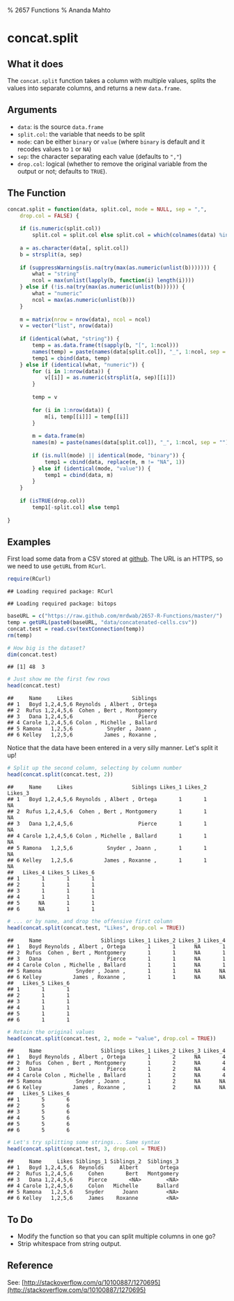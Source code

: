 % 2657 Functions
% Ananda Mahto

concat.split
============

What it does
------------

The `concat.split` function takes a column with multiple values, splits the values into separate columns, and returns a new `data.frame`.

Arguments
---------

* `data`: is the source `data.frame`
* `split.col`: the variable that needs to be split
* `mode`: can be either `binary` or `value` (where `binary` is default and it recodes values to `1` or `NA`)
* `sep`: the character separating each value (defaults to `","`) 
* `drop.col`: logical (whether to remove the original variable from the output or not; defaults to `TRUE`).

The Function
------------



```r
concat.split = function(data, split.col, mode = NULL, sep = ",", 
    drop.col = FALSE) {
    
    if (is.numeric(split.col)) 
        split.col = split.col else split.col = which(colnames(data) %in% split.col)
    
    a = as.character(data[, split.col])
    b = strsplit(a, sep)
    
    if (suppressWarnings(is.na(try(max(as.numeric(unlist(b))))))) {
        what = "string"
        ncol = max(unlist(lapply(b, function(i) length(i))))
    } else if (!is.na(try(max(as.numeric(unlist(b)))))) {
        what = "numeric"
        ncol = max(as.numeric(unlist(b)))
    }
    
    m = matrix(nrow = nrow(data), ncol = ncol)
    v = vector("list", nrow(data))
    
    if (identical(what, "string")) {
        temp = as.data.frame(t(sapply(b, "[", 1:ncol)))
        names(temp) = paste(names(data[split.col]), "_", 1:ncol, sep = "")
        temp1 = cbind(data, temp)
    } else if (identical(what, "numeric")) {
        for (i in 1:nrow(data)) {
            v[[i]] = as.numeric(strsplit(a, sep)[[i]])
        }
        
        temp = v
        
        for (i in 1:nrow(data)) {
            m[i, temp[[i]]] = temp[[i]]
        }
        
        m = data.frame(m)
        names(m) = paste(names(data[split.col]), "_", 1:ncol, sep = "")
        
        if (is.null(mode) || identical(mode, "binary")) {
            temp1 = cbind(data, replace(m, m != "NA", 1))
        } else if (identical(mode, "value")) {
            temp1 = cbind(data, m)
        }
    }
    
    if (isTRUE(drop.col)) 
        temp1[-split.col] else temp1
    
}
```




Examples
--------

First load some data from a CSV stored at [github](http://github.com). The URL is an HTTPS, so we need to use `getURL` from `RCurl`.



```r
require(RCurl)
```



```
## Loading required package: RCurl
```



```
## Loading required package: bitops
```



```r
baseURL = c("https://raw.github.com/mrdwab/2657-R-Functions/master/")
temp = getURL(paste0(baseURL, "data/concatenated-cells.csv"))
concat.test = read.csv(textConnection(temp))
rm(temp)

# How big is the dataset?
dim(concat.test)
```



```
## [1] 48  3
```



```r
# Just show me the first few rows
head(concat.test)
```



```
##     Name     Likes                   Siblings
## 1   Boyd 1,2,4,5,6 Reynolds , Albert , Ortega
## 2  Rufus 1,2,4,5,6  Cohen , Bert , Montgomery
## 3   Dana 1,2,4,5,6                     Pierce
## 4 Carole 1,2,4,5,6 Colon , Michelle , Ballard
## 5 Ramona   1,2,5,6           Snyder , Joann ,
## 6 Kelley   1,2,5,6          James , Roxanne ,
```




Notice that the data have been entered in a very silly manner. Let's split it up!



```r
# Split up the second column, selecting by column number
head(concat.split(concat.test, 2))
```



```
##     Name     Likes                   Siblings Likes_1 Likes_2 Likes_3
## 1   Boyd 1,2,4,5,6 Reynolds , Albert , Ortega       1       1      NA
## 2  Rufus 1,2,4,5,6  Cohen , Bert , Montgomery       1       1      NA
## 3   Dana 1,2,4,5,6                     Pierce       1       1      NA
## 4 Carole 1,2,4,5,6 Colon , Michelle , Ballard       1       1      NA
## 5 Ramona   1,2,5,6           Snyder , Joann ,       1       1      NA
## 6 Kelley   1,2,5,6          James , Roxanne ,       1       1      NA
##   Likes_4 Likes_5 Likes_6
## 1       1       1       1
## 2       1       1       1
## 3       1       1       1
## 4       1       1       1
## 5      NA       1       1
## 6      NA       1       1
```



```r
# ... or by name, and drop the offensive first column
head(concat.split(concat.test, "Likes", drop.col = TRUE))
```



```
##     Name                   Siblings Likes_1 Likes_2 Likes_3 Likes_4
## 1   Boyd Reynolds , Albert , Ortega       1       1      NA       1
## 2  Rufus  Cohen , Bert , Montgomery       1       1      NA       1
## 3   Dana                     Pierce       1       1      NA       1
## 4 Carole Colon , Michelle , Ballard       1       1      NA       1
## 5 Ramona           Snyder , Joann ,       1       1      NA      NA
## 6 Kelley          James , Roxanne ,       1       1      NA      NA
##   Likes_5 Likes_6
## 1       1       1
## 2       1       1
## 3       1       1
## 4       1       1
## 5       1       1
## 6       1       1
```



```r
# Retain the original values
head(concat.split(concat.test, 2, mode = "value", drop.col = TRUE))
```



```
##     Name                   Siblings Likes_1 Likes_2 Likes_3 Likes_4
## 1   Boyd Reynolds , Albert , Ortega       1       2      NA       4
## 2  Rufus  Cohen , Bert , Montgomery       1       2      NA       4
## 3   Dana                     Pierce       1       2      NA       4
## 4 Carole Colon , Michelle , Ballard       1       2      NA       4
## 5 Ramona           Snyder , Joann ,       1       2      NA      NA
## 6 Kelley          James , Roxanne ,       1       2      NA      NA
##   Likes_5 Likes_6
## 1       5       6
## 2       5       6
## 3       5       6
## 4       5       6
## 5       5       6
## 6       5       6
```



```r
# Let's try splitting some strings... Same syntax
head(concat.split(concat.test, 3, drop.col = TRUE))
```



```
##     Name     Likes Siblings_1 Siblings_2  Siblings_3
## 1   Boyd 1,2,4,5,6  Reynolds     Albert       Ortega
## 2  Rufus 1,2,4,5,6     Cohen       Bert   Montgomery
## 3   Dana 1,2,4,5,6     Pierce       <NA>        <NA>
## 4 Carole 1,2,4,5,6     Colon   Michelle      Ballard
## 5 Ramona   1,2,5,6    Snyder      Joann         <NA>
## 6 Kelley   1,2,5,6     James    Roxanne         <NA>
```




To Do
-----

* Modify the function so that you can split multiple columns in one go?
* Strip whitespace from string output.

Reference
---------

See: [http://stackoverflow.com/q/10100887/1270695](http://stackoverflow.com/q/10100887/1270695)

